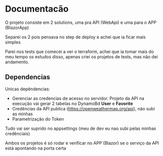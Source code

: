 # Documentacão


O projeto consiste em 2 solutions, uma pra API (WebApi) e uma para o APP (BlazorApp)

Separei os 2 pois pensava no step de deploy e achei que ia ficar mais simples


Parei nos tests que comecei a ver o terraform, achei que ia tomar mais do meu tempo os estudos disso, apenas criei os projetos de tests, mas não dei andamento.

## Dependencias
Unicas depêndencias: 
* Gerenciar as credencias de acesso no servidor. Projeto da API na execução vai gerar 2 tabelas no DynamoBd **User** e **Favorite**
* Credências da API publica (https://openweathermap.org/api), não subi as minhas
* Parametrização do Token

Tudo vai ser suprido no appsettings (meu de dev eu nao subi pelas minhas credênciais)

Ambos os projetos é só rodar e verificar no APP (Blazor) se o serviço da API está apontando na porta certa
